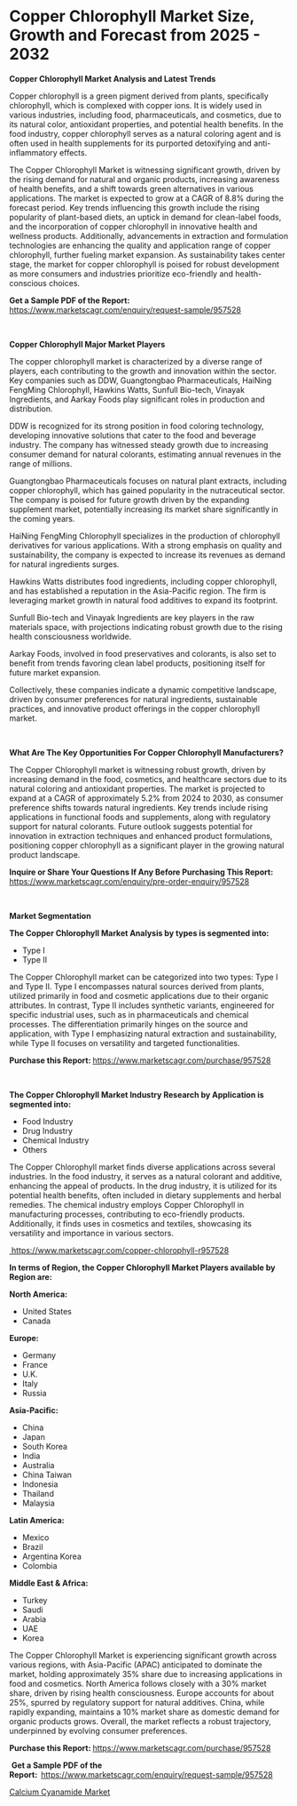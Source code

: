 <p><h1>Copper Chlorophyll Market Size, Growth and Forecast from 2025 - 2032</h1></p><p><strong>Copper Chlorophyll Market Analysis and Latest Trends</strong></p>
<p><p>Copper chlorophyll is a green pigment derived from plants, specifically chlorophyll, which is complexed with copper ions. It is widely used in various industries, including food, pharmaceuticals, and cosmetics, due to its natural color, antioxidant properties, and potential health benefits. In the food industry, copper chlorophyll serves as a natural coloring agent and is often used in health supplements for its purported detoxifying and anti-inflammatory effects.</p><p>The Copper Chlorophyll Market is witnessing significant growth, driven by the rising demand for natural and organic products, increasing awareness of health benefits, and a shift towards green alternatives in various applications. The market is expected to grow at a CAGR of 8.8% during the forecast period. Key trends influencing this growth include the rising popularity of plant-based diets, an uptick in demand for clean-label foods, and the incorporation of copper chlorophyll in innovative health and wellness products. Additionally, advancements in extraction and formulation technologies are enhancing the quality and application range of copper chlorophyll, further fueling market expansion. As sustainability takes center stage, the market for copper chlorophyll is poised for robust development as more consumers and industries prioritize eco-friendly and health-conscious choices.</p></p>
<p><strong>Get a Sample PDF of the Report:&nbsp;</strong> <a href="https://www.marketscagr.com/enquiry/request-sample/957528?utm_campaign=2461&utm_medium=2&utm_source=Github&utm_content=ia&utm_term=02042025&utm_id=copper-chlorophyll">https://www.marketscagr.com/enquiry/request-sample/957528</a></p>
<p>&nbsp;</p>
<p><strong>Copper Chlorophyll Major Market Players</strong></p>
<p><p>The copper chlorophyll market is characterized by a diverse range of players, each contributing to the growth and innovation within the sector. Key companies such as DDW, Guangtongbao Pharmaceuticals, HaiNing FengMing Chlorophyll, Hawkins Watts, Sunfull Bio-tech, Vinayak Ingredients, and Aarkay Foods play significant roles in production and distribution.</p><p>DDW is recognized for its strong position in food coloring technology, developing innovative solutions that cater to the food and beverage industry. The company has witnessed steady growth due to increasing consumer demand for natural colorants, estimating annual revenues in the range of millions.</p><p>Guangtongbao Pharmaceuticals focuses on natural plant extracts, including copper chlorophyll, which has gained popularity in the nutraceutical sector. The company is poised for future growth driven by the expanding supplement market, potentially increasing its market share significantly in the coming years.</p><p>HaiNing FengMing Chlorophyll specializes in the production of chlorophyll derivatives for various applications. With a strong emphasis on quality and sustainability, the company is expected to increase its revenues as demand for natural ingredients surges.</p><p>Hawkins Watts distributes food ingredients, including copper chlorophyll, and has established a reputation in the Asia-Pacific region. The firm is leveraging market growth in natural food additives to expand its footprint.</p><p>Sunfull Bio-tech and Vinayak Ingredients are key players in the raw materials space, with projections indicating robust growth due to the rising health consciousness worldwide.</p><p>Aarkay Foods, involved in food preservatives and colorants, is also set to benefit from trends favoring clean label products, positioning itself for future market expansion.</p><p>Collectively, these companies indicate a dynamic competitive landscape, driven by consumer preferences for natural ingredients, sustainable practices, and innovative product offerings in the copper chlorophyll market.</p></p>
<p>&nbsp;</p>
<p><strong>What Are The Key Opportunities For Copper Chlorophyll Manufacturers?</strong></p>
<p><p>The Copper Chlorophyll market is witnessing robust growth, driven by increasing demand in the food, cosmetics, and healthcare sectors due to its natural coloring and antioxidant properties. The market is projected to expand at a CAGR of approximately 5.2% from 2024 to 2030, as consumer preference shifts towards natural ingredients. Key trends include rising applications in functional foods and supplements, along with regulatory support for natural colorants. Future outlook suggests potential for innovation in extraction techniques and enhanced product formulations, positioning copper chlorophyll as a significant player in the growing natural product landscape.</p></p>
<p><strong>Inquire or Share Your Questions If Any Before Purchasing This Report:</strong> <a href="https://www.marketscagr.com/enquiry/pre-order-enquiry/957528?utm_campaign=2461&utm_medium=2&utm_source=Github&utm_content=ia&utm_term=02042025&utm_id=copper-chlorophyll">https://www.marketscagr.com/enquiry/pre-order-enquiry/957528</a></p>
<p>&nbsp;</p>
<p><strong>Market Segmentation</strong></p>
<p><strong>The Copper Chlorophyll Market Analysis by types is segmented into:</strong></p>
<p><ul><li>Type I</li><li>Type II</li></ul></p>
<p><p>The Copper Chlorophyll market can be categorized into two types: Type I and Type II. Type I encompasses natural sources derived from plants, utilized primarily in food and cosmetic applications due to their organic attributes. In contrast, Type II includes synthetic variants, engineered for specific industrial uses, such as in pharmaceuticals and chemical processes. The differentiation primarily hinges on the source and application, with Type I emphasizing natural extraction and sustainability, while Type II focuses on versatility and targeted functionalities.</p></p>
<p><strong>Purchase this Report:&nbsp;</strong><a href="https://www.marketscagr.com/purchase/957528?utm_campaign=2461&utm_medium=2&utm_source=Github&utm_content=ia&utm_term=02042025&utm_id=copper-chlorophyll">https://www.marketscagr.com/purchase/957528</a></p>
<p>&nbsp;</p>
<p><strong>The Copper Chlorophyll Market Industry Research by Application is segmented into:</strong></p>
<p><ul><li>Food Industry</li><li>Drug Industry</li><li>Chemical Industry</li><li>Others</li></ul></p>
<p><p>The Copper Chlorophyll market finds diverse applications across several industries. In the food industry, it serves as a natural colorant and additive, enhancing the appeal of products. In the drug industry, it is utilized for its potential health benefits, often included in dietary supplements and herbal remedies. The chemical industry employs Copper Chlorophyll in manufacturing processes, contributing to eco-friendly products. Additionally, it finds uses in cosmetics and textiles, showcasing its versatility and importance in various sectors.</p></p>
<p><a href="https://www.marketscagr.com/copper-chlorophyll-r957528?utm_campaign=2461&utm_medium=2&utm_source=Github&utm_content=ia&utm_term=02042025&utm_id=copper-chlorophyll">&nbsp;https://www.marketscagr.com/copper-chlorophyll-r957528</a></p>
<p><strong>In terms of Region, the Copper Chlorophyll Market Players available by Region are:</strong></p>
<p>
    <p> <strong> North America: </strong>
        <ul>
            <li>United States</li>
            <li>Canada</li>
        </ul>
        </p> 
    <p> <strong> Europe: </strong>
        <ul>
            <li>Germany</li>
            <li>France</li>
            <li>U.K.</li>
            <li>Italy</li>
            <li>Russia</li>
        </ul>
        </p> 
    <p> <strong> Asia-Pacific: </strong>
        <ul>
            <li>China</li>
            <li>Japan</li>
            <li>South Korea</li>
            <li>India</li>
            <li>Australia</li>
            <li>China Taiwan</li>
            <li>Indonesia</li>
            <li>Thailand</li>
            <li>Malaysia</li>
        </ul>
        </p> 
    <p> <strong> Latin America: </strong>
        <ul>
            <li>Mexico</li>
            <li>Brazil</li>
            <li>Argentina Korea</li>
            <li>Colombia</li>
        </ul>
        </p> 
    <p> <strong> Middle East & Africa: </strong>
        <ul>
            <li>Turkey</li>
            <li>Saudi</li>
            <li>Arabia</li>
            <li>UAE</li>
            <li>Korea</li>
        </ul>
    </p>
    </p>
<p><p>The Copper Chlorophyll Market is experiencing significant growth across various regions, with Asia-Pacific (APAC) anticipated to dominate the market, holding approximately 35% share due to increasing applications in food and cosmetics. North America follows closely with a 30% market share, driven by rising health consciousness. Europe accounts for about 25%, spurred by regulatory support for natural additives. China, while rapidly expanding, maintains a 10% market share as domestic demand for organic products grows. Overall, the market reflects a robust trajectory, underpinned by evolving consumer preferences.</p></p>
<p><strong>Purchase this Report: </strong><a href="https://www.marketscagr.com/purchase/957528?utm_campaign=2461&utm_medium=2&utm_source=Github&utm_content=ia&utm_term=02042025&utm_id=copper-chlorophyll">https://www.marketscagr.com/purchase/957528</a></p>
<p>&nbsp;<strong>Get a Sample PDF of the Report:&nbsp;&nbsp;</strong><a href="https://www.marketscagr.com/enquiry/request-sample/957528?utm_campaign=2461&utm_medium=2&utm_source=Github&utm_content=ia&utm_term=02042025&utm_id=copper-chlorophyll">https://www.marketscagr.com/enquiry/request-sample/957528</a></p>
<p><strong></strong></p>
<p><p><a href="https://github.com/techerghalim/Market-Research-Report-List-1/blob/main/calcium-cyanamide-market.md?utm_campaign=2461&utm_medium=2&utm_source=Github&utm_content=ia&utm_term=02042025&utm_id=copper-chlorophyll">Calcium Cyanamide Market</a></p></p>